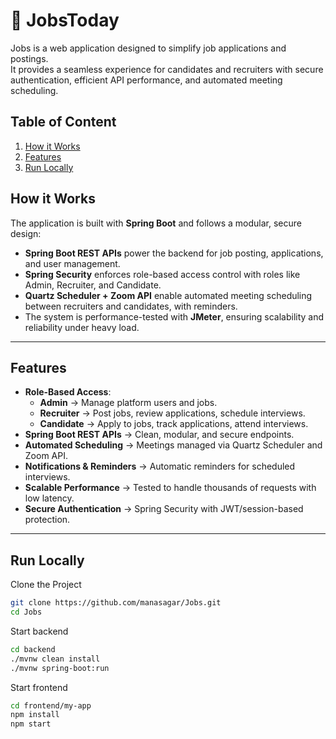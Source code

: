 # 💼 JobsToday

Jobs is a web application designed to simplify job applications and postings.  
It provides a seamless experience for candidates and recruiters with secure authentication, efficient API performance, and automated meeting scheduling.

## Table of Content
1. [How it Works](#How-it-Works)
2. [Features](#Features)
3. [Run Locally](#Run-Locally)


## How it Works
The application is built with **Spring Boot** and follows a modular, secure design:

- **Spring Boot REST APIs** power the backend for job posting, applications, and user management.  
- **Spring Security** enforces role-based access control with roles like Admin, Recruiter, and Candidate.  
- **Quartz Scheduler + Zoom API** enable automated meeting scheduling between recruiters and candidates, with reminders.  
- The system is performance-tested with **JMeter**, ensuring scalability and reliability under heavy load.  

---

## Features
- **Role-Based Access**:
  - **Admin** → Manage platform users and jobs.  
  - **Recruiter** → Post jobs, review applications, schedule interviews.  
  - **Candidate** → Apply to jobs, track applications, attend interviews.  
- **Spring Boot REST APIs** → Clean, modular, and secure endpoints.  
- **Automated Scheduling** → Meetings managed via Quartz Scheduler and Zoom API.  
- **Notifications & Reminders** → Automatic reminders for scheduled interviews.  
- **Scalable Performance** → Tested to handle thousands of requests with low latency.  
- **Secure Authentication** → Spring Security with JWT/session-based protection.  

---

## Run Locally
Clone the Project
```bash
git clone https://github.com/manasagar/Jobs.git
cd Jobs
```
Start backend
```bash
cd backend
./mvnw clean install
./mvnw spring-boot:run
```
Start frontend
```bash
cd frontend/my-app
npm install
npm start
```
